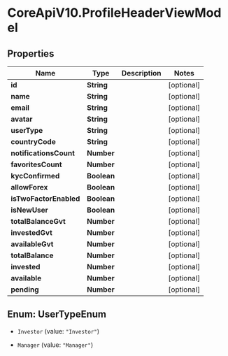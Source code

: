 # CoreApiV10.ProfileHeaderViewModel

## Properties
Name | Type | Description | Notes
------------ | ------------- | ------------- | -------------
**id** | **String** |  | [optional] 
**name** | **String** |  | [optional] 
**email** | **String** |  | [optional] 
**avatar** | **String** |  | [optional] 
**userType** | **String** |  | [optional] 
**countryCode** | **String** |  | [optional] 
**notificationsCount** | **Number** |  | [optional] 
**favoritesCount** | **Number** |  | [optional] 
**kycConfirmed** | **Boolean** |  | [optional] 
**allowForex** | **Boolean** |  | [optional] 
**isTwoFactorEnabled** | **Boolean** |  | [optional] 
**isNewUser** | **Boolean** |  | [optional] 
**totalBalanceGvt** | **Number** |  | [optional] 
**investedGvt** | **Number** |  | [optional] 
**availableGvt** | **Number** |  | [optional] 
**totalBalance** | **Number** |  | [optional] 
**invested** | **Number** |  | [optional] 
**available** | **Number** |  | [optional] 
**pending** | **Number** |  | [optional] 


<a name="UserTypeEnum"></a>
## Enum: UserTypeEnum


* `Investor` (value: `"Investor"`)

* `Manager` (value: `"Manager"`)




